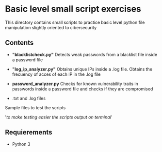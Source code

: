 # Basic level small script exercises

This directory contains small scripts to practice basic level python file manipulation slightly oriented to cibersecurity

## Contents

- **"blacklistcheck.py"**
Detects weak passwords from a blacklist file inside a password file

- **"log_ip_analyzer.py"**
Obtains unique IPs inside a .log file.
Obtains the frecuency of acces of each IP in the .log file

- **password_analyzer.py**
Checks for known vulnerability traits in passwords inside a password file and checks if they are compromised

- .txt and .log files

Sample files to test the scripts

'*to make testing easier the scripts output on terminal*'

## Requierements

- Python 3
